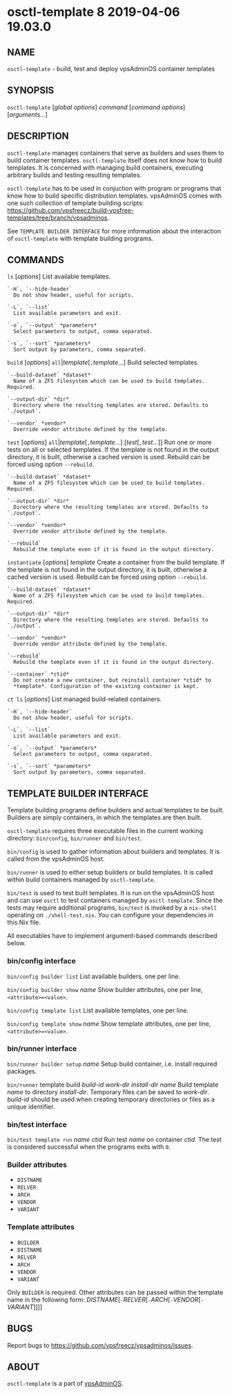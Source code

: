 # osctl-template 8                2019-04-06                             19.03.0

## NAME
`osctl-template` - build, test and deploy vpsAdminOS container templates

## SYNOPSIS
`osctl-template` [*global options*] *command* [*command options*] [*arguments...*]

## DESCRIPTION
`osctl-template` manages containers that serve as builders and uses them to
build container templates. `osctl-template` itself does not know how to build
templates. It is concerned with managing build containers, executing arbitrary
builds and testing resulting templates.

`osctl-template` has to be used in conjuction with program or programs that know
how to build specific distribution templates. vpsAdminOS comes with one such
collection of template building scripts:
<https://github.com/vpsfreecz/build-vpsfree-templates/tree/branch/vpsadminos>.

See `TEMPLATE BUILDER INTERFACE` for more information about the interaction
of `osctl-template` with template building programs.

## COMMANDS
`ls` [*options*]
  List available templates.

    `-H`, `--hide-header`
      Do not show header, useful for scripts.

    `-L`, `--list`
      List available parameters and exit.
    
    `-o`, `--output` *parameters*
      Select parameters to output, comma separated.

    `-s`, `--sort` *parameters*
      Sort output by parameters, comma separated.

`build` [*options*] `all`|*template*[`,`*template...*]
  Build selected templates.

    `--build-dataset` *dataset*
      Name of a ZFS filesystem which can be used to build templates. Required.

    `--output-dir` *dir*
      Directory where the resulting templates are stored. Defaults to `./output`.

    `--vendor` *vendor*
      Override vendor attribute defined by the template.

`test` [*options*] `all`|*template*[`,`*template...*] [*test*[`,`*test...*]]
  Run one or more tests on all or selected templates. If the template is not
  found in the output directory, it is built, otherwise a cached version is
  used. Rebuild can be forced using option `--rebuild`.

    `--build-dataset` *dataset*
      Name of a ZFS filesystem which can be used to build templates. Required.

    `--output-dir` *dir*
      Directory where the resulting templates are stored. Defaults to `./output`.

    `--vendor` *vendor*
      Override vendor attribute defined by the template.

    `--rebuild`
      Rebuild the template even if it is found in the output directory.

`instantiate` [*options*] *template*
  Create a container from the build template. If the template is not found in
  the output directory, it is built, otherwise a cached version is used. Rebuild
  can be forced using option `--rebuild`.

    `--build-dataset` *dataset*
      Name of a ZFS filesystem which can be used to build templates. Required.

    `--output-dir` *dir*
      Directory where the resulting templates are stored. Defaults to `./output`.

    `--vendor` *vendor*
      Override vendor attribute defined by the template.

    `--rebuild`
      Rebuild the template even if it is found in the output directory.

    `--container` *ctid*
      Do not create a new container, but reinstall container *ctid* to
      *template*. Configuration of the existing container is kept.

`ct ls` [*options*]
  List managed build-related containers.

    `-H`, `--hide-header`
      Do not show header, useful for scripts.

    `-L`, `--list`
      List available parameters and exit.
    
    `-o`, `--output` *parameters*
      Select parameters to output, comma separated.

    `-s`, `--sort` *parameters*
      Sort output by parameters, comma separated.

## TEMPLATE BUILDER INTERFACE
Template building programs define builders and actual templates to be built.
Builders are simply containers, in which the templates are then built.

`osctl-template` requires three executable files in the current working
directory: `bin/config`, `bin/runner` and `bin/test`.

`bin/config` is used to gather information about builders and templates. It is
called from the vpsAdminOS host.

`bin/runner` is used to either setup builders or build templates. It is called
within build containers managed by `osctl-template`.

`bin/test` is used to test built templates. It is run on the vpsAdminOS host
and can use `osctl` to test containers managed by `osctl-template`. Since
the tests may require additional programs, `bin/test` is invoked by a `nix-shell`
operating on `./shell-test.nix`. You can configure your dependencies in this Nix
file.

All executables have to implement argument-based commands described below.

### bin/config interface
`bin/config builder list`
  List available builders, one per line.

`bin/config builder show` *name*
  Show builder attributes, one per line, `<attribute>=<value>`.

`bin/config template list`
  List available templates, one per line.

`bin/config template show` *name*
  Show template attributes, one per line, `<attribute>=<value>`.

### bin/runner interface
`bin/runner builder setup` *name*
  Setup build container, i.e. install required packages.

`bin/runner` template build *build-id* *work-dir* *install-dir* *name*
  Build template *name* to directory *install-dir*. Temporary files can be
  saved to *work-dir*. *build-id* should be used when creating temporary
  directories or files as a unique identifier.

### bin/test interface
`bin/test template run` *name* *ctid*
  Run test *name* on container *ctid*. The test is considered successful when
  the programs exits with `0`.

### Builder attributes

 - `DISTNAME`
 - `RELVER`
 - `ARCH`
 - `VENDOR`
 - `VARIANT`

### Template attributes

 - `BUILDER`
 - `DISTNAME`
 - `RELVER`
 - `ARCH`
 - `VENDOR`
 - `VARIANT`

Only `BUILDER` is required. Other attributes can be passed within the template
name in the following form: *DISTNAME*[`-`*RELVER*[`-`*ARCH*[`-`*VENDOR*[`-`*VARIANT*]]]]

## BUGS
Report bugs to https://github.com/vpsfreecz/vpsadminos/issues.

## ABOUT
`osctl-template` is a part of [vpsAdminOS](https://github.com/vpsfreecz/vpsadminos).
